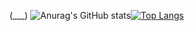 (___)
![Anurag's GitHub stats](https://github-readme-stats.vercel.app/api?username=geek-wynn&show_icons=true&theme=cobalt)[![Top Langs](https://github-readme-stats.vercel.app/api/top-langs/?username=geek-wynn&hide=javascript,html&theme=cobalt)](https://github.com/anuraghazra/github-readme-stats)

